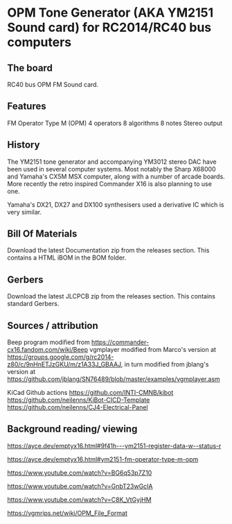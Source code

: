 # OPM Tone Generator (AKA YM2151 Sound card) for RC2014/RC40 bus computers

## The board
RC40 bus OPM FM Sound card.

## Features
FM Operator Type M (OPM)
4 operators
8 algorithms
8 notes
Stereo output

## History
The YM2151 tone generator and accompanying YM3012 stereo DAC have been used in several computer systems.
Most notably the Sharp X68000 and Yamaha's CX5M MSX computer, along with a number of arcade boards.
More recently the retro inspired Commander X16 is also planning to use one.

Yamaha's DX21, DX27 and DX100 synthesisers used a derivative IC which is very similar.

## Bill Of Materials
Download the latest Documentation zip from the releases section. This contains a HTML iBOM in the BOM folder.

## Gerbers
Download the latest JLCPCB zip from the releases section. This contains standard Gerbers.

## Sources / attribution
Beep program modified from https://commander-cx16.fandom.com/wiki/Beep
vgmplayer modified from Marco's version at https://groups.google.com/g/rc2014-z80/c/9nHnETJzGKU/m/z1A33J_GBAAJ, in turn modified from jblang's version at https://github.com/jblang/SN76489/blob/master/examples/vgmplayer.asm

KiCad Github actions
https://github.com/INTI-CMNB/kibot
https://github.com/neilenns/KiBot-CICD-Template
https://github.com/neilenns/CJ4-Electrical-Panel

## Background reading/ viewing
https://ayce.dev/emptyx16.html#9f41h---ym2151-register-data-w--status-r

https://ayce.dev/emptyx16.html#ym2151-fm-operator-type-m-opm

https://www.youtube.com/watch?v=BG6q53p7Z10

https://www.youtube.com/watch?v=GnbT23wGcIA

https://www.youtube.com/watch?v=C8K_VtGyjHM

https://vgmrips.net/wiki/OPM_File_Format

